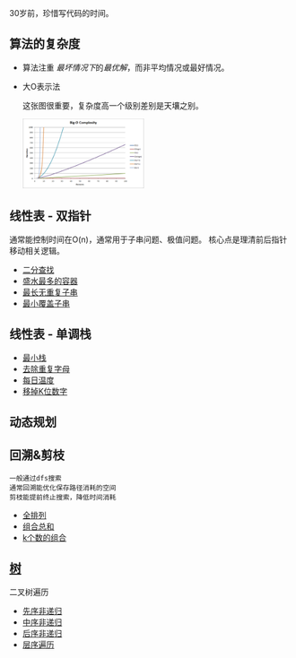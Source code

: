 
30岁前，珍惜写代码的时间。

## 算法的复杂度
* 算法注重 *最坏情况下*的*最优解*，而非平均情况或最好情况。
* 大O表示法 

    这张图很重要，复杂度高一个级别差别是天壤之别。
    
    <img width="45%" height="30%" src="https://github.com/RynnLee/rynn-code-master/blob/master/pics/big-o.png"/>

## 线性表 - 双指针
 通常能控制时间在O(n)，通常用于子串问题、极值问题。
 核心点是理清前后指针移动相关逻辑。
 * [二分查找](./topics/二分查找.md) 
 * [盛水最多的容器](./topics/盛水最多的容器.md) 
 * [最长无重复子串](./topics/最长无重复子串.md) 
 * [最小覆盖子串](./topics/最小覆盖子串.md) 
 
## 线性表 - 单调栈
 * [最小栈](./topics/最小栈.md)
 * [去除重复字母](./topics/去除重复字母.md)
 * [每日温度](./topics/每日温度.md)
 * [移掉K位数字](./topics/移掉K位数字.md)
 
 ## 动态规划
 
 ## 回溯&剪枝
    一般通过dfs搜索
    通常回溯能优化保存路径消耗的空间
    剪枝能提前终止搜索，降低时间消耗
 * [全排列](./topics/全排列.md)
 * [组合总和](./topics/组合总和.md)
 * [k个数的组合](./topics/k个数的组合.md)
 
## [树](./pics/tree-type.png)
二叉树遍历

 * [先序非递归](./topics/tree/先序非递归.md)
 * [中序非递归](./topics/tree/中序非递归.md) 
 * [后序非递归](./topics/tree/后序非递归.md) 
 * [层序遍历](./topics/tree/二叉树的层序遍历.md) 
  